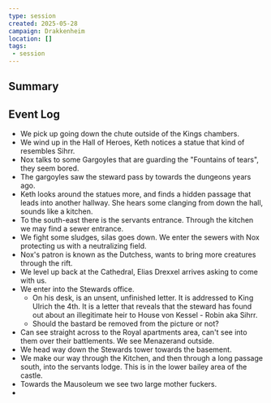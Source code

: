 ```yaml
---
type: session
created: 2025-05-28
campaign: Drakkenheim
location: []
tags:
 - session
---
```


## Summary

## Event Log

- We pick up going down the chute outside of the Kings chambers.
- We wind up in the Hall of Heroes, Keth notices a statue that kind of resembles Sihrr.
- Nox talks to some Gargoyles that are guarding the "Fountains of tears", they seem bored.
- The gargoyles saw the steward pass by towards the dungeons years ago.
- Keth looks around the statues more, and finds a hidden passage that leads into another hallway. She hears some clanging from down the hall, sounds like a kitchen.
- To the south-east there is the servants entrance. Through the kitchen we may find a sewer entrance.
- We fight some sludges, silas goes down. We enter the sewers with Nox protecting us with a neutralizing field.
- Nox's patron is known as the Dutchess, wants to bring more creatures through the rift.
- We level up back at the Cathedral, Elias Drexxel arrives asking to come with us.
- We enter into the Stewards office.
	- On his desk, is an unsent, unfinished letter. It is addressed to King Ulrich the 4th. It is a letter that reveals that the steward has found out about an illegitimate heir to House von Kessel - Robin aka Sihrr.
	- Should the bastard be removed from the picture or not?
- Can see straight across to the Royal apartments area, can't see into them over their battlements. We see Menazerand outside.
- We head way down the Stewards tower towards the basement.
- We make our way through the Kitchen, and then through a long passage south, into the servants lodge. This is in the lower bailey area of the castle.
- Towards the Mausoleum we see two large mother fuckers.
- 


